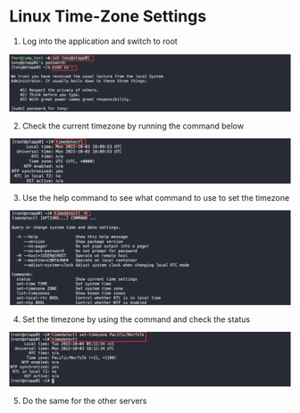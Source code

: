 # Linux Time-Zone Settings

1. Log into the application and switch to root

![1](img/1.png)


2. Check the current timezone by running the command below

![2](img/2.png)


3. Use the help command to see what command to use to set the timezone

![3](img/3.png)


4. Set the timezone by using the command and check the status

![4](img/4.png)


5. Do the same for the other servers 




